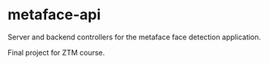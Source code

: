 # metaface-api

Server and backend controllers for the metaface face detection application.

Final project for ZTM course.